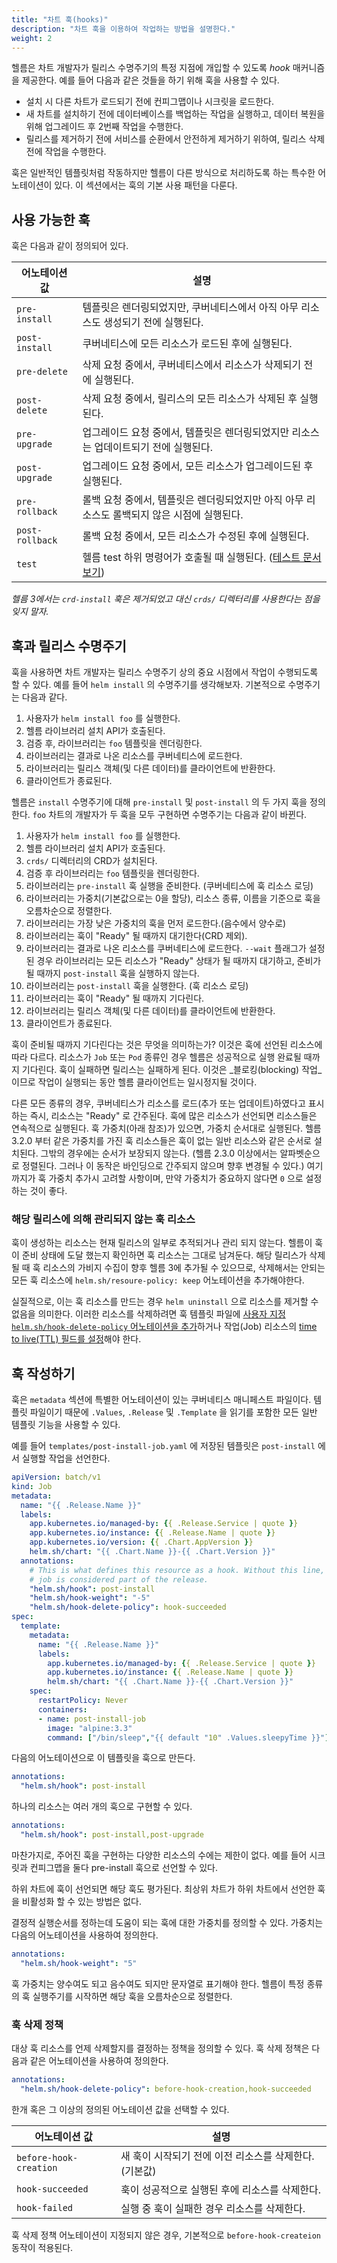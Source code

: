 ```yaml
---
title: "차트 훅(hooks)"
description: "차트 훅을 이용하여 작업하는 방법을 설명한다."
weight: 2
---
```


헬름은 차트 개발자가 릴리스 수명주기의 특정 지점에 개입할 수 있도록 _hook_ 매커니즘을 제공한다.
예를 들어 다음과 같은 것들을 하기 위해 훅을 사용할 수 있다.

- 설치 시 다른 차트가 로드되기 전에 컨피그맵이나 시크릿을 로드한다.
- 새 차트를 설치하기 전에 데이터베이스를 백업하는 작업을 실행하고, 
  데이터 복원을 위해 업그레이드 후 2번째 작업을 수행한다. 
- 릴리스를 제거하기 전에 서비스를 순환에서 안전하게 제거하기 위하여,
  릴리스 삭제 전에 작업을 수행한다.

훅은 일반적인 템플릿처럼 작동하지만 헬름이 다른 방식으로 
처리하도록 하는 특수한 어노테이션이 있다.
이 섹션에서는 훅의 기본 사용 패턴을 다룬다.

## 사용 가능한 훅

훅은 다음과 같이 정의되어 있다.

| 어노테이션 값	       | 설명                                                                                                   |
| ---------------- | ----------------------------------------------------------------------------------------------------- |
| `pre-install`    | 템플릿은 렌더링되었지만, 쿠버네티스에서 아직 아무 리소스도 생성되기 전에 실행된다. |                                          |
| `post-install`   | 쿠버네티스에 모든 리소스가 로드된 후에 실행된다.                                                                   |
| `pre-delete`     | 삭제 요청 중에서, 쿠버네티스에서 리소스가 삭제되기 전에 실행된다.                                                         |
| `post-delete`    | 삭제 요청 중에서, 릴리스의 모든 리소스가 삭제된 후 실행된다.                                                            |
| `pre-upgrade`    | 업그레이드 요청 중에서, 템플릿은 렌더링되었지만 리소스는 업데이트되기 전에 실행된다.                                            |
| `post-upgrade`   | 업그레이드 요청 중에서, 모든 리소스가 업그레이드된 후 실행된다.                                                             |
| `pre-rollback`   | 롤백 요청 중에서, 템플릿은 렌더링되었지만 아직 아무 리소스도 롤백되지 않은 시점에 실행된다.                                                    |
| `post-rollback`  | 롤백 요청 중에서, 모든 리소스가 수정된 후에 실행된다.                                                                 |
| `test`           | 헬름 test 하위 명령어가 호출될 때 실행된다. ([테스트 문서 보기](/docs/chart_tests/))                                  |

_헬름 3에서는 `crd-install` 훅은 제거되었고 대신 `crds/` 디렉터리를 
사용한다는 점을 잊지 말자._ 

## 훅과 릴리스 수명주기

훅을 사용하면 차트 개발자는 릴리스 수명주기 상의 중요 시점에서 
작업이 수행되도록 할 수 있다. 예를 들어 `helm install` 의 수명주기를 
생각해보자. 기본적으로 수명주기는 다음과 같다.

1. 사용자가 `helm install foo` 를 실행한다.
2. 헬름 라이브러리 설치 API가 호출된다.
3. 검증 후, 라이브러리는 `foo` 템플릿을 렌더링한다.
4. 라이브러리는 결과로 나온 리소스를 쿠버네티스에 로드한다.
5. 라이브러리는 릴리스 객체(및 다른 데이터)를 클라이언트에 반환한다.
6. 클라이언트가 종료된다.

헬름은 `install` 수명주기에 대해 `pre-install` 및 `post-install` 
의 두 가지 훅을 정의한다. `foo` 차트의 개발자가 두 훅을 모두 구현하면 수명주기는 
다음과 같이 바뀐다.

1. 사용자가 `helm install foo` 를 실행한다.
2. 헬름 라이브러리 설치 API가 호출된다.
3. `crds/` 디렉터리의 CRD가 설치된다.
4. 검증 후 라이브러리는 `foo` 템플릿을 렌더링한다.
5. 라이브러리는 `pre-install` 훅 실행을 준비한다. (쿠버네티스에
   훅 리소스 로딩)
6. 라이브러리는 가중치(기본값으로는 0을 할당), 리소스 종류, 
   이름을 기준으로 훅을 오름차순으로 정렬한다.
7. 라이브러리는 가장 낮은 가중치의 훅을 먼저 로드한다.(음수에서 
   양수로)
8. 라이브러리는 훅이 "Ready" 될 때까지 대기한다(CRD 제외).
9. 라이브러리는 결과로 나온 리소스를 쿠버네티스에 로드한다. 
   `--wait` 플래그가 설정된 경우 라이브러리는 모든 리소스가 "Ready" 상태가 될 때까지 대기하고, 
   준비가 될 때까지 `post-install` 훅을 실행하지 않는다.
10. 라이브러리는 `post-install` 훅을 실행한다. (훅 리소스 로딩)
11. 라이브러리는 훅이 "Ready" 될 때까지 기다린다.
12. 라이브러리는 릴리스 객체(및 다른 데이터)를 클라이언트에 반환한다.
13. 클라이언트가 종료된다.

훅이 준비될 때까지 기다린다는 것은 무엇을 의미하는가? 이것은 
훅에 선언된 리소스에 따라 다르다. 리소스가 `Job` 또는 `Pod` 종류인 경우 
헬름은 성공적으로 실행 완료될 때까지 기다린다. 훅이 실패하면 릴리스는 실패하게 된다. 
이것은 _블로킹(blocking) 작업_이므로 작업이 실행되는 
동안 헬름 클라이언트는 일시정지될 것이다.

다른 모든 종류의 경우, 쿠버네티스가 리소스를 로드(추가 또는 업데이트)하였다고 
표시하는 즉시, 리소스는 "Ready" 로 간주된다.
훅에 많은 리소스가 선언되면 리소스들은 연속적으로 실행된다.
훅 가중치(아래 참조)가 있으면, 가중치 순서대로 실행된다.
헬름 3.2.0 부터 같은 가중치를 가진 훅 리소스들은 훅이 없는 일반 리소스와 
같은 순서로 설치된다. 그밖의 경우에는 순서가 보장되지 않는다. (헬름 2.3.0 
이상에서는 알파벳순으로 정렬된다. 그러나 이 동작은 바인딩으로 간주되지 않으며 
향후 변경될 수 있다.) 여기까지가 훅 가중치 추가시 고려할 사항이며,
만약 가중치가 중요하지 않다면 `0` 으로 설정하는 것이 
좋다.

### 해당 릴리스에 의해 관리되지 않는 훅 리소스

훅이 생성하는 리소스는 현재 릴리스의 일부로 추적되거나 
관리 되지 않는다. 헬름이 훅이 준비 상태에 도달 했는지 
확인하면 훅 리소스는 그대로 남겨둔다. 해당 릴리스가 삭제될 때 
훅 리소스의 가비지 수집이 향후 헬름 3에 추가될 수 있으므로, 
삭제해서는 안되는 모든 훅 리소스에 `helm.sh/resoure-policy: keep` 어노테이션을 
추가해야한다.

실질적으로, 이는 훅 리소스를 만드는 경우 `helm uninstall` 으로 
리소스를 제거할 수 없음을 의미한다. 이러한 리소스를 
삭제하려면 훅 템플릿 파일에 [사용자 지정 `helm.sh/hook-delete-policy` 어노테이션을 추가](#훅-삭제-정책)하거나 
작업(Job) 리소스의 
[time to live(TTL) 필드를 설정](https://kubernetes.io/docs/concepts/workloads/controllers/ttlafterfinished/)해야 
한다.

## 훅 작성하기

훅은 `metadata` 섹션에 특별한 어노테이션이 있는 
쿠버네티스 매니페스트 파일이다. 템플릿 파일이기 때문에 
`.Values`, `.Release` 및 `.Template` 을 
읽기를 포함한 모든 일반 템플릿 기능을 사용할 수 있다.

예를 들어 `templates/post-install-job.yaml` 에 저장된 템플릿은
`post-install` 에서 실행할 작업을 선언한다.

```yaml
apiVersion: batch/v1
kind: Job
metadata:
  name: "{{ .Release.Name }}"
  labels:
    app.kubernetes.io/managed-by: {{ .Release.Service | quote }}
    app.kubernetes.io/instance: {{ .Release.Name | quote }}
    app.kubernetes.io/version: {{ .Chart.AppVersion }}
    helm.sh/chart: "{{ .Chart.Name }}-{{ .Chart.Version }}"
  annotations:
    # This is what defines this resource as a hook. Without this line, the
    # job is considered part of the release.
    "helm.sh/hook": post-install
    "helm.sh/hook-weight": "-5"
    "helm.sh/hook-delete-policy": hook-succeeded
spec:
  template:
    metadata:
      name: "{{ .Release.Name }}"
      labels:
        app.kubernetes.io/managed-by: {{ .Release.Service | quote }}
        app.kubernetes.io/instance: {{ .Release.Name | quote }}
        helm.sh/chart: "{{ .Chart.Name }}-{{ .Chart.Version }}"
    spec:
      restartPolicy: Never
      containers:
      - name: post-install-job
        image: "alpine:3.3"
        command: ["/bin/sleep","{{ default "10" .Values.sleepyTime }}"]

```

다음의 어노테이션으로 이 템플릿을 훅으로 만든다.

```yaml
annotations:
  "helm.sh/hook": post-install
```

하나의 리소스는 여러 개의 훅으로 구현할 수 있다.

```yaml
annotations:
  "helm.sh/hook": post-install,post-upgrade
```

마찬가지로, 주어진 훅을 구현하는 다양한 리소스의 수에는 
제한이 없다. 예를 들어 시크릿과 컨피그맵을 둘다
pre-install 훅으로 선언할 수 있다.

하위 차트에 훅이 선언되면 해당 훅도 평가된다.
최상위 차트가 하위 차트에서 선언한 훅을 비활성화 할 수 있는 방법은 없다.

결정적 실행순서를 정하는데 도움이 되는 훅에 대한 가중치를 
정의할 수 있다. 가중치는 다음의 어노테이션을 사용하여 
정의한다.

```yaml
annotations:
  "helm.sh/hook-weight": "5"
```

훅 가중치는 양수여도 되고 음수여도 되지만 문자열로 표기해야
한다. 헬름이 특정 종류의 훅 실행주기를 시작하면 해당 훅을
오름차순으로 정렬한다.

### 훅 삭제 정책

대상 훅 리소스를 언제 삭제할지를 결정하는 정책을 정의할 
수 있다. 훅 삭제 정책은 다음과 같은 어노테이션을 사용하여 
정의한다.

```yaml
annotations:
  "helm.sh/hook-delete-policy": before-hook-creation,hook-succeeded
```

한개 혹은 그 이상의 정의된 어노테이션 값을 선택할 수 있다.

| 어노테이션 값              | 설명                                                                  |
| ---------------------- | -------------------------------------------------------------------- |
| `before-hook-creation` | 새 훅이 시작되기 전에 이전 리소스를 삭제한다. (기본값)                             |
| `hook-succeeded`       | 훅이 성공적으로 실행된 후에 리소스를 삭제한다.                                    |
| `hook-failed`          | 실행 중 훅이 실패한 경우 리소스를 삭제한다.                                      |

훅 삭제 정책 어노테이션이 지정되지 않은 경우, 기본적으로 `before-hook-createion` 동작이
적용된다.
